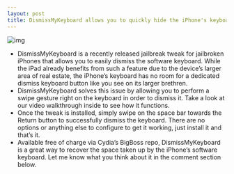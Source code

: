 ```yaml
---
layout: post
title: DismissMyKeyboard allows you to quickly hide the iPhone's keyboard
---
```

![img](http://media.idownloadblog.com/wp-content/uploads/2013/01/DismissMyKeyboard-Screenshot.png)
* DismissMyKeyboard is a recently released jailbreak tweak for jailbroken iPhones that allows you to easily dismiss the software keyboard. While the iPad already benefits from such a feature due to the device’s larger area of real estate, the iPhone’s keyboard has no room for a dedicated dismiss keyboard button like you see on its larger brethren.
* DismissMyKeyboard solves this issue by allowing you to perform a swipe gesture right on the keyboard in order to dismiss it. Take a look at our video walkthrough inside to see how it functions.
* Once the tweak is installed, simply swipe on the space bar towards the Return button to successfully dismiss the keyboard. There are no options or anything else to configure to get it working, just install it and that’s it.
* Available free of charge via Cydia’s BigBoss repo, DismissMyKeyboard is a great way to recover the space taken up by the iPhone’s software keyboard. Let me know what you think about it in the comment section below.

